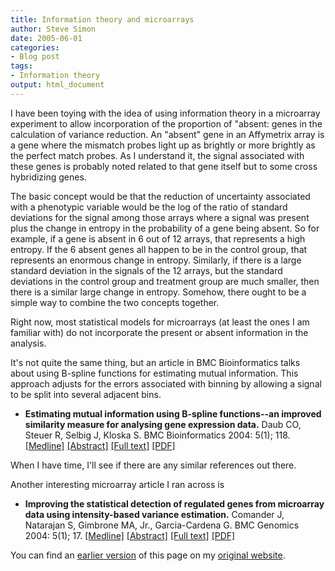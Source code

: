 ```yaml
---
title: Information theory and microarrays
author: Steve Simon
date: 2005-06-01
categories:
- Blog post
tags:
- Information theory
output: html_document
---
```

I have been toying with the idea of using information theory in a
microarray experiment to allow incorporation of the proportion of
\"absent: genes in the calculation of variance reduction. An \"absent\"
gene in an Affymetrix array is a gene where the mismatch probes light up
as brightly or more brightly as the perfect match probes. As I
understand it, the signal associated with these genes is probably noted
related to that gene itself but to some cross hybridizing genes.

The basic concept would be that the reduction of uncertainty associated
with a phenotypic variable would be the log of the ratio of standard
deviations for the signal among those arrays where a signal was present
plus the change in entropy in the probability of a gene being absent. So
for example, if a gene is absent in 6 out of 12 arrays, that represents
a high entropy. If the 6 absent genes all happen to be in the control
group, that represents an enormous change in entropy. Similarly, if
there is a large standard deviation in the signals of the 12 arrays, but
the standard deviations in the control group and treatment group are
much smaller, then there is a similar large change in entropy. Somehow,
there ought to be a simple way to combine the two concepts together.

Right now, most statistical models for microarrays (at least the ones I
am familiar with) do not incorporate the present or absent information
in the analysis.

It\'s not quite the same thing, but an article in BMC Bioinformatics
talks about using B-spline functions for estimating mutual information.
This approach adjusts for the errors associated with binning by allowing
a signal to be split into several adjacent bins.

-   **Estimating mutual information using B-spline functions\--an
    improved similarity measure for analysing gene expression data.**
    Daub CO, Steuer R, Selbig J, Kloska S. BMC Bioinformatics 2004:
    5(1); 118.
    [\[Medline\]](http://www.ncbi.nlm.nih.gov/entrez/query.fcgi?cmd=Retrieve&db=PubMed&list_uids=15339346&dopt=Abstract)
    [\[Abstract\]](http://www.biomedcentral.com/1471-2105/5/118/abstract)
    [\[Full text\]](http://www.biomedcentral.com/1471-2105/5/118)
    [\[PDF\]](http://www.biomedcentral.com/content/pdf/1471-2105-5-118.pdf)

When I have time, I\'ll see if there are any similar references out
there.

Another interesting microarray article I ran across is

-   **Improving the statistical detection of regulated genes from
    microarray data using intensity-based variance estimation.**
    Comander J, Natarajan S, Gimbrone MA, Jr., Garcia-Cardena G. BMC
    Genomics 2004: 5(1); 17.
    [\[Medline\]](http://www.ncbi.nlm.nih.gov/entrez/query.fcgi?cmd=Retrieve&db=PubMed&list_uids=15113402&dopt=Abstract)
    [\[Abstract\]](http://www.biomedcentral.com/1471-2164/5/17/abstract)
    [\[Full text\]](http://www.biomedcentral.com/1471-2164/5/17)
    [\[PDF\]](http://www.biomedcentral.com/content/pdf/1471-2164-5-17.pdf)

You can find an [earlier version][sim1] of this page on my [original website][sim2].


[sim1]: http://www.pmean.com/05/InformationTheoryA.html
[sim2]: http://www.pmean.com/original_site.html
